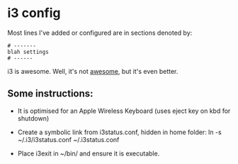 # i3 config

Most lines I've added or configured are in sections denoted by:

	# -------
	blah settings
	# ------

i3 is awesome. Well, it's not [awesome](http://awesome.naquadah.org/), but it's even better.

## Some instructions:

* It is optimised for an Apple Wireless Keyboard (uses eject key on kbd for shutdown)

* Create a symbolic link from i3status.conf, hidden in home folder:
		ln -s ~/.i3/i3status.conf ~/.i3status.conf

* Place i3exit in ~/bin/ and ensure it is executable.
